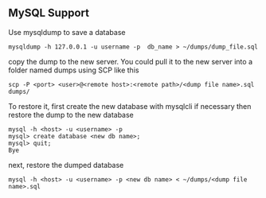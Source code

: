 ## MySQL Support
Use mysqldump to save a database
```
mysqldump -h 127.0.0.1 -u username -p  db_name > ~/dumps/dump_file.sql
```

copy the dump to the new server. You could pull it to the new server into a folder named dumps using SCP like this
```
scp -P <port> <user>@<remote host>:<remote path>/<dump file name>.sql dumps/
```

To restore it, first create the new database with mysqlcli if necessary then restore the dump to the new database
```
mysql -h <host> -u <username> -p
mysql> create database <new db name>;
mysql> quit;
Bye
```
next, restore the dumped database
```
mysql -h <host> -u <username> -p <new db name> < ~/dumps/<dump file name>.sql
```